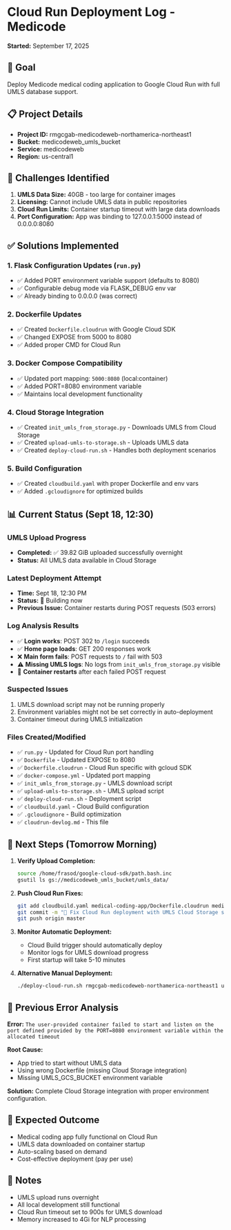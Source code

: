 # Cloud Run Deployment Log - Medicode
**Started:** September 17, 2025

## 🎯 Goal
Deploy Medicode medical coding application to Google Cloud Run with full UMLS database support.

## 📋 Project Details
- **Project ID:** rmgcgab-medicodeweb-northamerica-northeast1
- **Bucket:** medicodeweb_umls_bucket
- **Service:** medicodeweb
- **Region:** us-central1

## 🚧 Challenges Identified
1. **UMLS Data Size:** 40GB - too large for container images
2. **Licensing:** Cannot include UMLS data in public repositories
3. **Cloud Run Limits:** Container startup timeout with large data downloads
4. **Port Configuration:** App was binding to 127.0.0.1:5000 instead of 0.0.0.0:8080

## ✅ Solutions Implemented

### 1. Flask Configuration Updates (`run.py`)
- ✅ Added PORT environment variable support (defaults to 8080)
- ✅ Configurable debug mode via FLASK_DEBUG env var
- ✅ Already binding to 0.0.0.0 (was correct)

### 2. Dockerfile Updates
- ✅ Created `Dockerfile.cloudrun` with Google Cloud SDK
- ✅ Changed EXPOSE from 5000 to 8080
- ✅ Added proper CMD for Cloud Run

### 3. Docker Compose Compatibility
- ✅ Updated port mapping: `5000:8080` (local:container)
- ✅ Added PORT=8080 environment variable
- ✅ Maintains local development functionality

### 4. Cloud Storage Integration
- ✅ Created `init_umls_from_storage.py` - Downloads UMLS from Cloud Storage
- ✅ Created `upload-umls-to-storage.sh` - Uploads UMLS data
- ✅ Created `deploy-cloud-run.sh` - Handles both deployment scenarios

### 5. Build Configuration
- ✅ Created `cloudbuild.yaml` with proper Dockerfile and env vars
- ✅ Added `.gcloudignore` for optimized builds

## 📊 Current Status (Sept 18, 12:30)

### UMLS Upload Progress
- **Completed:** ✅ 39.82 GiB uploaded successfully overnight
- **Status:** All UMLS data available in Cloud Storage

### Latest Deployment Attempt
- **Time:** Sept 18, 12:30 PM
- **Status:** 🔄 Building now
- **Previous Issue:** Container restarts during POST requests (503 errors)

### Log Analysis Results
- ✅ **Login works**: POST 302 to `/login` succeeds  
- ✅ **Home page loads**: GET 200 responses work
- ❌ **Main form fails**: POST requests to `/` fail with 503
- ⚠️ **Missing UMLS logs**: No logs from `init_umls_from_storage.py` visible
- 🔄 **Container restarts** after each failed POST request

### Suspected Issues
1. UMLS download script may not be running properly
2. Environment variables might not be set correctly in auto-deployment
3. Container timeout during UMLS initialization

### Files Created/Modified
- ✅ `run.py` - Updated for Cloud Run port handling
- ✅ `Dockerfile` - Updated EXPOSE to 8080
- ✅ `Dockerfile.cloudrun` - Cloud Run specific with gcloud SDK
- ✅ `docker-compose.yml` - Updated port mapping
- ✅ `init_umls_from_storage.py` - UMLS download script
- ✅ `upload-umls-to-storage.sh` - UMLS upload script
- ✅ `deploy-cloud-run.sh` - Deployment script
- ✅ `cloudbuild.yaml` - Cloud Build configuration
- ✅ `.gcloudignore` - Build optimization
- ✅ `cloudrun-devlog.md` - This file

## 🔄 Next Steps (Tomorrow Morning)

1. **Verify Upload Completion:**
   ```bash
   source /home/frasod/google-cloud-sdk/path.bash.inc
   gsutil ls gs://medicodeweb_umls_bucket/umls_data/
   ```

2. **Push Cloud Run Fixes:**
   ```bash
   git add cloudbuild.yaml medical-coding-app/Dockerfile.cloudrun medical-coding-app/init_umls_from_storage.py medical-coding-app/.gcloudignore
   git commit -m "🔧 Fix Cloud Run deployment with UMLS Cloud Storage support"
   git push origin master
   ```

3. **Monitor Automatic Deployment:**
   - Cloud Build trigger should automatically deploy
   - Monitor logs for UMLS download progress
   - First startup will take 5-10 minutes

4. **Alternative Manual Deployment:**
   ```bash
   ./deploy-cloud-run.sh rmgcgab-medicodeweb-northamerica-northeast1 us-central1 medicodeweb_umls_bucket
   ```

## 🐛 Previous Error Analysis
**Error:** `The user-provided container failed to start and listen on the port defined provided by the PORT=8080 environment variable within the allocated timeout`

**Root Cause:** 
- App tried to start without UMLS data
- Using wrong Dockerfile (missing Cloud Storage integration)
- Missing UMLS_GCS_BUCKET environment variable

**Solution:** Complete Cloud Storage integration with proper environment configuration.

## 🎯 Expected Outcome
- Medical coding app fully functional on Cloud Run
- UMLS data downloaded on container startup
- Auto-scaling based on demand
- Cost-effective deployment (pay per use)

## 📝 Notes
- UMLS upload runs overnight
- All local development still functional
- Cloud Run timeout set to 900s for UMLS download
- Memory increased to 4Gi for NLP processing